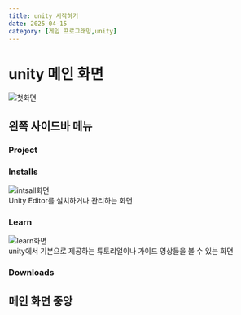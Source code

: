 ```yaml
---
title: unity 시작하기
date: 2025-04-15
category: [게임 프로그래밍,unity]
---
```

# unity 메인 화면  
![첫화면](https://sae-byeok33.github.io/blog-images/posts_unity/main.png)  
## 왼쪽 사이드바 메뉴  
### Project
### Installs
![intsall화면](https://sae-byeok33.github.io/blog-images/posts_unity/install.png)   
Unity Editor를 설치하거나 관리하는 화면  
### Learn
![learn화면](https://sae-byeok33.github.io/blog-images/posts_unity/learn.png)   
unity에서 기본으로 제공하는 튜토리얼이나 가이드 영상들을 볼 수 있는 화면      
### Downloads
## 메인 화면 중앙  